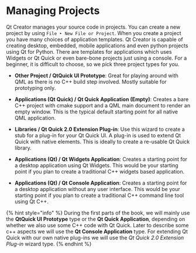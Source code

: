 # Managing Projects

Qt Creator manages your source code in projects. You can create a new project by using `File ‣ New File or Project`. When you create a project you have many choices of application templates. Qt Creator is capable of creating desktop, embedded, mobile applications and even python projects using Qt for Python. There are templates for applications which uses Widgets or Qt Quick or even bare-bone projects just using a console. For a beginner, it is difficult to choose, so we pick three project types for you.

* **Other Project / QtQuick UI Prototype**: Great for playing around with QML as there is no C++ build step involved. Mostly suitable for prototyping only.

* **Applications (Qt Quick) / Qt Quick Application (Empty)**: Creates a bare C++ project with cmake support and a QML main document to render an empty window. This is the typical default starting point for all native QML application. 

* **Libraries / Qt Quick 2.0 Extension Plug-in**: Use this wizard to create a stub for a plug-in for your Qt Quick UI. A plug-in is used to extend Qt Quick with native elements. This is ideally to create a re-usable Qt Quick library. 

* **Applications (Qt) / Qt Widgets Application**: Creates a starting point for a desktop application using Qt Widgets. This would be your starting point if you plan to create a traditional C++ widgets based application.

* **Applications (Qt) / Qt Console Application**: Creates a starting point for a desktop application without any user interface. This would be your starting point if you plan to create a traditional C++ command line tool using Qt C++.


{% hint style="info" %}
During the first parts of the book, we will mainly use the **QtQuick UI Prototype** type or the **Qt Quick Application**, depending on whether we also use some C++ code with Qt Quick. Later to describe some c++ aspects we will use the **Qt Console Application** type. For extending Qt Quick with our own native plug-ins we will use the *Qt Quick 2.0 Extension Plug-in* wizard type.
{% endhint %}
